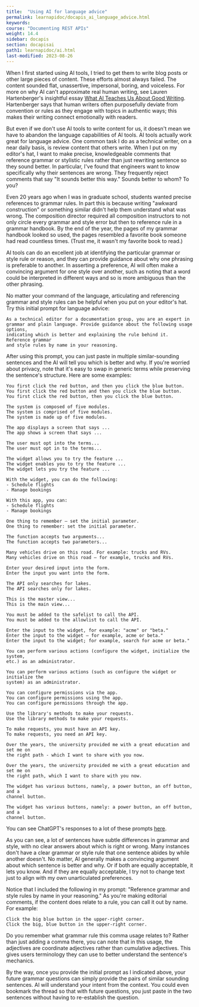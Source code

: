 ```yaml
---
title:  "Using AI for language advice"
permalink: learnapidoc/docapis_ai_language_advice.html
keywords:
course: "Documenting REST APIs"
weight: 14.4
sidebar: docapis
section: docapisai
path1: learnapidoc/ai.html
last-modified: 2023-08-26
---
```


When I first started using AI tools, I tried to get them to write blog posts or other large pieces of content. These efforts almost always failed. The content sounded flat, unassertive, impersonal, boring, and voiceless. For more on why AI can't approximate real human writing, see Lauren Hartenberger's insightful essay [What AI Teaches Us About Good Writing](https://www.noemamag.com/what-ai-teaches-us-about-good-writing/). Hartenberger says that human writers often purposefully deviate from convention or rules as they engage with topics in authentic ways; this makes their writing connect emotionally with readers. 

But even if we don't use AI tools to write content for us, it doesn't mean we have to abandon the language capabilities of AI tools. AI tools actually work great for language advice. One common task I do as a technical writer, on a near daily basis, is review content that others write. When I put on my editor's hat, I want to make precise, knowledgeable comments that reference grammar or stylistic rules rather than just rewriting sentence so they sound better. In particular, I've found that engineers want to know specifically why their sentences are wrong. They frequently reject comments that say "It sounds better this way." Sounds better to whom? To you?

Even 20 years ago when I was in graduate school, students wanted precise references to grammar rules. In part this is because writing "awkward construction" or something similar didn't help them understand what was wrong. The composition director required all composition instructors to not only circle every grammar and style error but then to reference rule in a grammar handbook. By the end of the year, the pages of my grammar handbook looked so used, the pages resembled a favorite book someone had read countless times. (Trust me, it wasn't my favorite book to read.)

AI tools can do an excellent job at identifying the particular grammar or style rule or reason, and they can provide guidance about why one phrasing is preferable to another. In asserting a preference, AI will often make a convincing argument for one style over another, such as noting that a word could be interpreted in different ways and so is more ambiguous than the other phrasing.

No matter your command of the language, articulating and referencing grammar and style rules can be helpful when you put on your editor's hat. Try this initial prompt for language advice:

``` 
As a technical editor for a documentation group, you are an expert in
grammar and plain language. Provide guidance about the following usage options,
indicating which is better and explaining the rule behind it. Reference grammar
and style rules by name in your reasoning.
```

After using this prompt, you can just paste in multiple similar-sounding sentences and the AI will tell you which is better and why. If you're worried about privacy, note that it's easy to swap in generic terms while preserving the sentence's structure. Here are some examples:

```
You first click the red button, and then you click the blue button. 
You first click the red button and then you click the blue button. 
You first click the red button, then you click the blue button. 
```

```
The system is composed of five modules.
The system is comprised of five modules.
The system is made up of five modules.
```

```
The app displays a screen that says ...
The app shows a screen that says ...
```

```
The user must opt into the terms...
The user must opt in to the terms...
```

```
The widget allows you to try the feature ...
The widget enables you to try the feature ...
The widget lets you try the feature ...
```

```
With the widget, you can do the following:
- Schedule flights
- Manage bookings

With this app, you can:
- Schedule flights
- Manage bookings
```

```
One thing to remember — set the initial parameter.
One thing to remember: set the initial parameter.
```

```
The function accepts two arguments...
The function accepts two parameters...
```

```
Many vehicles drive on this road. For example: trucks and RVs.
Many vehicles drive on this road — for example, trucks and RVs.
```

```
Enter your desired input into the form.
Enter the input you want into the form.
```

```
The API only searches for lakes.
The API searches only for lakes.
```

```
This is the master view...
This is the main view...
```

```
You must be added to the safelist to call the API.
You must be added to the allowlist to call the API.
```

```
Enter the input to the widget, for example: "acme" or "beta."
Enter the input to the widget — for example, acme or beta."
Enter the input to the widget; for example, search for acme or beta."
```

``` 
You can perform various actions (configure the widget, initialize the system,
etc.) as an administrator.

You can perform various actions (such as configure the widget or initialize the
system) as an administrator. 
```

```
You can configure permissions via the app.
You can configure permissions using the app.
You can configure permissions through the app.
```

```
Use the library's methods to make your requests.
Use the library methods to make your requests.
```

```
To make requests, you must have an API key. 
To make requests, you need an API key.
```

```
Over the years, the university provided me with a great education and set me on
the right path - which I want to share with you now.

Over the years, the university provided me with a great education and set me on
the right path, which I want to share with you now.
```

``` 
The widget has various buttons, namely, a power button, an off button, and a
channel button.

The widget has various buttons, namely: a power button, an off button, and a
channel button. 
```

You can see ChatGPT's responses to a lot of these prompts [here](https://chat.openai.com/share/28bbbc43-3fbc-468c-933d-5a5e8af7befd).

As you can see, a lot of sentences have subtle differences in grammar and style, with no clear answers about which is right or wrong. Many instances don't have a clear grammar or style rule that one sentence abides by while another doesn't. No matter, AI generally makes a convincing argument about which sentence is better and why. Or if both are equally acceptable, it lets you know. And if they are equally acceptable, I try not to change text just to align with my own unarticulated preferences.

Notice that I included the following in my prompt: "Reference grammar and style rules by name in your reasoning." As you're making editorial comments, if the content does relate to a rule, you can call it out by name. For example:

```
Click the big blue button in the upper-right corner.
Click the big, blue button in the upper-right corner.
```

Do you remember what grammar rule this comma usage relates to? Rather than just adding a comma there, you can note that in this usage, the adjectives are coordinate adjectives rather than cumulative adjectives. This gives users terminology they can use to better understand the sentence's mechanics.

By the way, once you provide the initial prompt as I indicated above, your future grammar questions can simply provide the pairs of similar sounding sentences. AI will understand your intent from the context. You could even bookmark the thread so that with future questions, you just paste in the two sentences without having to re-establish the question.